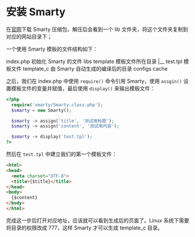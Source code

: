 # 安装 Smarty

在[官网](https://www.smarty.net/)下载 Smarty 压缩包，解压后会看到一个 lib 文件夹，将这个文件夹复制到对应的网站目录下；

一个使用 Smarty 模板的文件结构如下：

index.php        初始化 Smarty 的文件
libs
template         模板文件所在目录
 |__ test.tpl    模板文件
template_c       由 Smarty 自动生成的编译后的目录
configs
cache

之后，我们在 index.php 中使用 `require()` 命令引用 Smarty，使用 `assgin()` 设置模板文件的变量并赋值，最后使用 `display()` 来输出模板文件：

```php
<?php
  require('smarty/Smarty.class.php');
  $smarty = new Smarty();

  $smarty -> assign('title', '测试用标题');
  $smarty -> assign('content', '测试用内容');

  $smarty -> display('test.tpl');
?>
```

然后在 `test.tpl` 中建立我们的第一个模板文件：

```html
<html>
<head>
  <meta charset="UTF-8">
  <title>{$title}</title>
</head>
<body>
  {$content}
</body>
</html>
```

完成这一步后打开对应地址，应该就可以看到生成后的页面了。Linux 系统下需要将目录的权限改成 777，这样 Smarty 才可以生成 template_c 目录。
